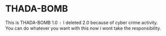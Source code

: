 # THADA-BOMB
This is THADA-BOMB 1.0 । I deleted 2.0 because of cyber crime activity. You can do whatever you want with this now i wont take the responsibility. 
